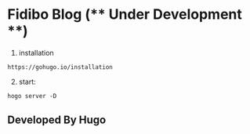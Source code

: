 # Fidibo Blog (** Under Development **)

1. installation
```
https://gohugo.io/installation
```

2. start:
```
hogo server -D
```

## Developed By Hugo